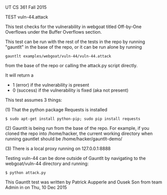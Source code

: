 UT CS 361 Fall 2015

TEST vuln-44.attack

This test checks for the vulnerability in webgoat titled Off-by-One Overflows under the Buffer Overflows section.

This test can be run with the rest of the tests in the repo by running "gauntlt" in the base of the repo, or it 
can be run alone by running
```
gauntlt examples/webgoat/vuln-44/vuln-44.attack
```
from the base of the repo or calling the attack.py script directly.


It will return a
 - 1 (error) if the vulnerability is present
 - 0 (success) if the vulnerability is fixed (aka not present)

  This test assumes 3 things:

  (1) That the python package Requests is installed 
  ```
  $ sudo apt-get install python-pip; sudo pip install requests
  ```

  (2) Gauntlt is being run from the base of the repo. For example, if you cloned the repo into /home/hacker, 
      the current working directory when running gauntlet should be /home/hacker/gauntlt-demo/ 

  (3) There is a local proxy running on 127.0.0.1:8888

  Testing vuln-44 can be done outside of Gauntlt by navigating to the webgoat/vuln-44 directory and running:

  ```
  $ python attack.py 
  ```

  This Gauntlt test was written by Patrick Aupperle and Ousek Son from team Admin  in on Thu, 10 Dec 2015 
